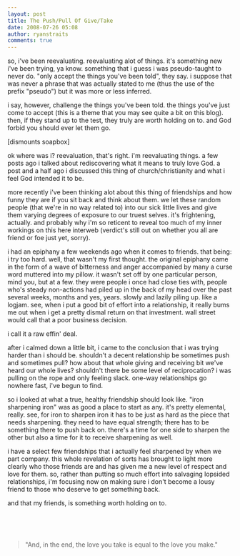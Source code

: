 ```yaml
---
layout: post
title: The Push/Pull Of Give/Take
date: 2008-07-26 05:08
author: ryanstraits
comments: true
---
```

<p>so, i've been reevaluating. reevaluating alot of things. it's something new i've been trying, ya know. something that i guess i was pseudo-taught to never do. "only accept the things you've been told", they say. i suppose that was never a phrase that was actually stated to me (thus the use of the prefix "pseudo") but it was more or less inferred.</p>
<p>i say, however, challenge the things you've been told. the things you've just come to accept (this is a theme that you may see quite a bit on this blog). then, if they stand up to the test, they truly are worth holding on to. and God forbid you should ever let them go.</p>
<p>[dismounts soapbox]</p>
<p>ok where was i? reevaluation, that's right. i'm reevaluating things. a few posts ago i talked about rediscovering what it means to truly love God. a post and a half ago i discussed this thing of church/christianity and what i feel God intended it to be.</p>
<p>more recently i've been thinking alot about this thing of friendships and how funny they are if you sit back and think about them. we let these random people (that we're in no way related to) into our sick little lives and give them varying degrees of exposure to our truest selves. it's frightening, actually. and probably why i'm so reticent to reveal too much of my inner workings on this here interweb (verdict's still out on whether you all are friend or foe just yet, sorry).</p>
<p>i had an epiphany a few weekends ago when it comes to friends. that being: i try too hard. well, that wasn't my first thought. the original epiphany came in the form of a wave of bitterness and anger accompanied by many a curse word muttered into my pillow. it wasn't set off by one particular person, mind you, but at a few. they were people i once had close ties with, people who's steady non-actions had piled up in the back of my head over the past several weeks, months and yes, years. slowly and lazily piling up. like a logjam. see, when i put a good bit of effort into a relationship, it really bums me out when i get a pretty dismal return on that investment. wall street would call that a poor business decision.</p>
<p>i call it a raw effin' deal.</p>
<p>after i calmed down a little bit, i came to the conclusion that i was trying harder than i should be. shouldn't a decent relationship be sometimes push and sometimes pull? how about that whole giving and receiving bit we've heard our whole lives? shouldn't there be some level of reciprocation? i was pulling on the rope and only feeling slack. one-way relationships go nowhere fast, i've begun to find.</p>
<p>so i looked at what a true, healthy friendship should look like. "iron sharpening iron" was as good a place to start as any. it's pretty elemental, really. see, for iron to sharpen iron it has to be just as hard as the piece that needs sharpening. they need to have equal strength; there has to be something there to push back on. there's a time for one side to sharpen the other but also a time for it to receive sharpening as well.</p>
<p>i have a select few friendships that i actually feel sharpened by when we part company. this whole revelation of sorts has brought to light more clearly who those friends are and has given me a new level of respect and love for them. so, rather than putting so much effort into salvaging lopsided relationships, i'm focusing now on making sure i don't become a lousy friend to those who deserve to get something back.</p>
<p>and that my friends, is something worth holding on to.</p>
<p>&nbsp;</p>
<p>&nbsp;</p>
<blockquote>"And, in the end, the love you take is equal to the love you make."</blockquote>

